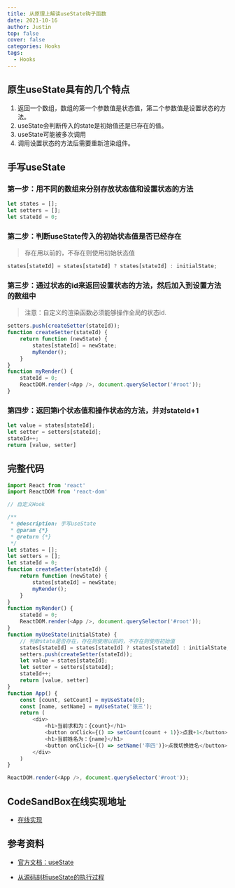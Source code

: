 ```yaml
---
title: 从原理上解读useState钩子函数
date: 2021-10-16
author: Justin
top: false
cover: false
categories: Hooks
tags:
  - Hooks
---
```


## 原生useState具有的几个特点
1. 返回一个数组，数组的第一个参数值是状态值，第二个参数值是设置状态的方法。
2. useState会判断传入的state是初始值还是已存在的值。
3. useState可能被多次调用
4. 调用设置状态的方法后需要重新渲染组件。

## 手写useState
### 第一步：用不同的数组来分别存放状态值和设置状态的方法
```js
let states = [];
let setters = [];
let stateId = 0;
```
### 第二步：判断useState传入的初始状态值是否已经存在
>存在用以前的，不存在则使用初始状态值
```js
states[stateId] = states[stateId] ? states[stateId] : initialState;
```

### 第三步：通过状态的id来返回设置状态的方法，然后加入到设置方法的数组中
>注意：自定义的渲染函数必须能够操作全局的状态id.
```js
setters.push(createSetter(stateId));
function createSetter(stateId) {
    return function (newState) {
        states[stateId] = newState;
        myRender();
    }
}
function myRender() {
    stateId = 0;
    ReactDOM.render(<App />, document.querySelector('#root'));
}
```

### 第四步：返回第i个状态值和操作状态的方法，并对stateId+1
```js
let value = states[stateId];
let setter = setters[stateId];
stateId++;
return [value, setter]
```

## 完整代码
```js
import React from 'react'
import ReactDOM from 'react-dom'

// 自定义Hook

/**
 * @description: 手写useState
 * @param {*}
 * @return {*}
 */
let states = [];
let setters = [];
let stateId = 0;
function createSetter(stateId) {
    return function (newState) {
        states[stateId] = newState;
        myRender();
    }
}
function myRender() {
    stateId = 0;
    ReactDOM.render(<App />, document.querySelector('#root'));
}
function myUseState(initialState) {
    // 判断state是否存在，存在则使用以前的，不存在则使用初始值
    states[stateId] = states[stateId] ? states[stateId] : initialState;
    setters.push(createSetter(stateId));
    let value = states[stateId];
    let setter = setters[stateId];
    stateId++;
    return [value, setter]
}
function App() {
    const [count, setCount] = myUseState(0);
    const [name, setName] = myUseState('张三');
    return (
        <div>
            <h1>当前求和为：{count}</h1>
            <button onClick={() => setCount(count + 1)}>点我+1</button>
            <h1>当前姓名为：{name}</h1>
            <button onClick={() => setName('李四')}>点我切换姓名</button>
        </div>
    )
}

ReactDOM.render(<App />, document.querySelector('#root'));
```

## CodeSandBox在线实现地址
* [在线实现](https://codesandbox.io/s/shou-xie-usestate-62gkc?file=/src/index.js)

## 参考资料
* [官方文档：useState](https://zh-hans.reactjs.org/docs/hooks-reference.html#usestate)

* [从源码剖析useState的执行过程](https://juejin.cn/post/6844903833764642830)
